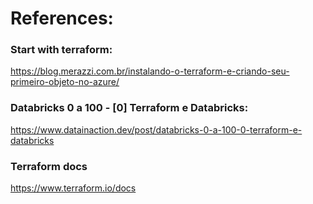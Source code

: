# References:
### Start with terraform:
https://blog.merazzi.com.br/instalando-o-terraform-e-criando-seu-primeiro-objeto-no-azure/

### Databricks 0 a 100 - [0] Terraform e Databricks:
https://www.datainaction.dev/post/databricks-0-a-100-0-terraform-e-databricks

### Terraform docs
https://www.terraform.io/docs
